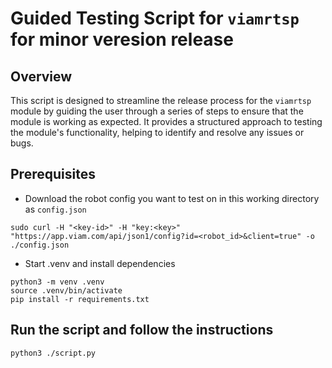 # Guided Testing Script for `viamrtsp` for minor veresion release

## Overview

This script is designed to streamline the release process for the `viamrtsp` module by guiding the user through a series of steps to ensure that the module is working as expected. It provides a structured approach to testing the module's functionality, helping to identify and resolve any issues or bugs.

## Prerequisites
- Download the robot config you want to test on in this working directory as `config.json`
```
sudo curl -H "<key-id>" -H "key:<key>" "https://app.viam.com/api/json1/config?id=<robot_id>&client=true" -o ./config.json
```
- Start .venv and install dependencies
```
python3 -m venv .venv
source .venv/bin/activate
pip install -r requirements.txt
```

## Run the script and follow the instructions
```
python3 ./script.py
```
